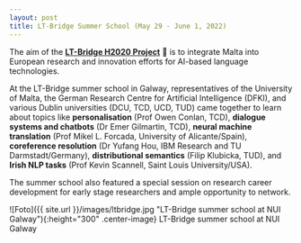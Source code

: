 ```yaml
---
layout: post
title: LT-Bridge Summer School (May 29 - June 1, 2022)
---
```


The aim of the <strong><a href="https://lt-bridge.eu/" target="_blank" rel="noopener">LT-Bridge H2020 Project</a></strong> &#127753; is to integrate Malta into European research and innovation efforts for AI-based language technologies. 

At the LT-Bridge summer school in Galway, representatives of the University of Malta, the German Research Centre for Artificial Intelligence (DFKI), and various Dublin universities (DCU, TCD, UCD, TUD) came together to learn about topics like <strong>personalisation</strong> (Prof Owen Conlan, TCD), <strong>dialogue systems and chatbots</strong> (Dr Emer Gilmartin, TCD), <strong>neural machine translation</strong> (Prof Mikel L. Forcada, University of Alicante/Spain), <strong>coreference resolution</strong> (Dr Yufang Hou, IBM Research and TU Darmstadt/Germany), <strong>distributional semantics</strong> (Filip Klubicka, TUD), and <strong>Irish NLP tasks</strong> (Prof Kevin Scannell, Saint Louis University/USA).

The summer school also featured a special session on research career development for early stage researchers and ample opportunity to network.

![Foto]({{ site.url }}/images/ltbridge.jpg "LT-Bridge summer school at NUI Galway"){:height="300" .center-image}
LT-Bridge summer school at NUI Galway
